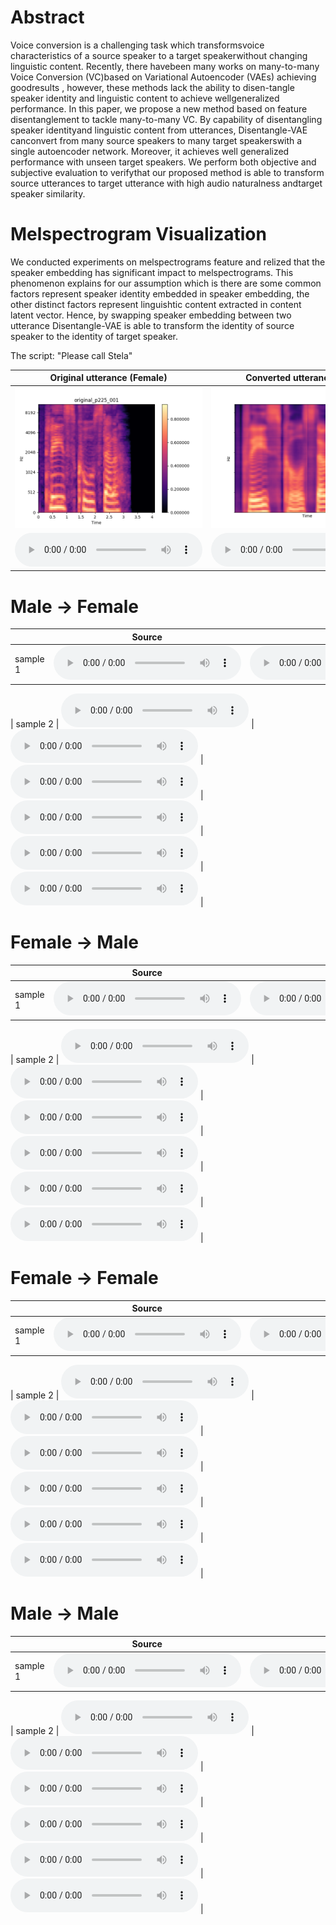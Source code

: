 

# Abstract
Voice conversion is a challenging task which transformsvoice characteristics of a source speaker to a target speakerwithout  changing  linguistic  content. Recently, there  havebeen many works on many-to-many Voice Conversion (VC)based on Variational Autoencoder (VAEs)  achieving goodresults , however, these  methods lack the ability to disen-tangle speaker identity and linguistic content to achieve wellgeneralized performance. In this paper, we propose a  new method based on feature disentanglement to tackle many-to-many VC. By capability of disentangling speaker identityand linguistic content from utterances, Disentangle-VAE canconvert from many source speakers to many target speakerswith a single autoencoder network. Moreover, it achieves well generalized  performance with unseen target speakers. We perform both objective and subjective evaluation to verifythat our proposed method is able to transform source utterances to target utterance with high audio naturalness andtarget speaker similarity.

# Melspectrogram Visualization

We conducted experiments on melspectrograms feature and relized that the speaker embedding has significant impact to melspectrograms. This phenomenon 
explains for our assumption which is there are some common factors represent speaker identity embedded in speaker embedding, the other distinct factors represent linguishtic content extracted in content latent vector. Hence, by swapping speaker embedding between two utterance Disentangle-VAE is able to transform the identity of source speaker to the identity of target speaker.  

The script: "Please call Stela"

|  Original utterance (Female)   |     Converted utterance (Male)       |
|:------------------------------:|:------------------------------------:|
| ![female](original_p225_001.png) |  ![male](convert_p225_p226_001.png)  |
| <audio src="p225_001.wav" controls preload size=5></audio> |   <audio src="convert_p225_to_p226_001.wav" controls preload size=5></audio>   |



# Male &#8594; Female

|          | Source | Target | Disentangled-VAE | AutoVC | VQVC+ | Cycle-VAE |
|----------|--------|--------|------------------|-----------|-------|--------|
| sample 1 |   <audio src="./M2F/p232_003.wav" controls preload size=5></audio>   |    <audio src="./M2F/p229_003.wav" controls preload size=5></audio>   |  <audio src="./M2F/[Dis-VAE]convert_p232_to_p229_003.wav" controls preload size=5></audio>|  <audio src="./M2F/[Autovc]p232_to_p229_0003.wav" controls preload size=5></audio>  |  <audio src="./M2F/[VQVC+]p232_p229_003.wav" controls preload size=5></audio>   |  <audio src="./M2F/[Cycle-VAE]p226_003_cv.wav" controls preload size=5></audio>       

| sample 2 |   <audio src="./M2F/p232_004.wav" controls preload></audio>   |    <audio src="./M2F/p229_004.wav" controls preload></audio>   |  <audio src="./M2F/[Dis-VAE]convert_p232_to_p229_004.wav" controls preload></audio>     |   <audio src="./M2F/[Autovc]p232_to_p229_0004.wav" controls preload></audio>   |   <audio src="./M2F/[VQVC+]p232_p229_004.wav" controls preload></audio>   | <audio src="./M2F/[Cycle-VAE]p226_004_cv.wav" controls preload size=5></audio> |



# Female &#8594; Male

|          | Source | Target | Disentangled-VAE | AutoVC | VQVC+ | Cycle-VAE |
|----------|--------|--------|------------------|-----------|-------|-------|
| sample 1 |   <audio src="./F2M/p225_003.wav" controls preload></audio>   |    <audio src="./F2M/p226_003.wav" controls preload></audio>   |  <audio src="./F2M/[Dis-VAE]p225_to_p226_003.wav" controls preload></audio>|  <audio src="./F2M/[Autovc]p225_to_p226_0003.wav" controls preload></audio>  |  <audio src="./F2M/[VQVC+]p225_p226_003.wav" controls preload></audio>   | <audio src="./M2F/[Cycle-VAE]p225_003_cv.wav" controls preload size=5></audio> |       

| sample 2 |   <audio src="./F2M/p225_010.wav" controls preload></audio>   |    <audio src="./F2M/p226_010.wav" controls preload></audio>   |  <audio src="./F2M/[Dis-VAe]p225_to_p226_010.wav" controls preload></audio>     |   <audio src="./F2M/[Autovc]p225_to_p226_0010.wav" controls preload></audio>   |   <audio src="./F2M/[VQVC+]p225_p226_010.wav" controls preload></audio>   | <audio src="./M2F/[Cycle-VAE]p225_010_cv.wav" controls preload size=5></audio> |


# Female &#8594; Female

|          | Source | Target | Disentangled-VAE | AutoVC | VQVC+ | Cycle-VAE |
|----------|--------|--------|------------------|-----------|-------|--------|
| sample 1 |   <audio src="./F2F/p229_003.wav" controls preload></audio>   |    <audio src="./F2F/p225_003.wav" controls preload></audio>   |  <audio src="./F2F/[Dis-VAE]p229_to_p225_003.wav" controls preload></audio>|  <audio src="./F2F/[AutoVC]p229_to_p225_0003.wav" controls preload></audio>  |  <audio src="./F2F/[VQVC+]p229_p225_003.wav" controls preload></audio>   | <audio src="./F2F/[Cycle-VAE]p229_003_cv.wav" controls preload></audio> |       

| sample 2 |   <audio src="./F2F/p229_004.wav" controls preload></audio>   |    <audio src="./F2F/p225_004.wav" controls preload></audio>   |  <audio src="./F2F/[Dis-VAE]convert_p229_to_p225_004.wav" controls preload></audio>     |   <audio src="./F2F/[Autovc]p229_to_p225_0004.wav" controls preload></audio>   |   <audio src="./F2F/[VQVC+]p229_p225_004.wav" controls preload></audio>   | <audio src="./F2F/[Cycle-VAE]p229_004_cv.wav" controls preload></audio> |


# Male &#8594; Male

|          | Source | Target | Disentangled-VAE | AutoVC | VQVC+ | Cycle-VAE |
|----------|--------|--------|------------------|-----------|-------|-------|
| sample 1 |   <audio src="./M2M/p226_006.wav" controls preload></audio>   |    <audio src="./M2M/p232_006.wav" controls preload></audio>   |  <audio src="./M2M/[Dis-VAE]convert_p226_to_p232_006.wav" controls preload></audio>|  <audio src="./M2M/[Autovc]p226_to_p232_0006.wav" controls preload></audio>  |  <audio src="./M2M/[VQVC+]p226_p232_006.wav" controls preload></audio>   |  <audio src="./M2M/[Cycle-VAE]p232_006_cv.wav" controls preload></audio> |      

| sample 2 |   <audio src="./M2M/p226_009.wav" controls preload></audio>   |    <audio src="./M2M/p232_009.wav" controls preload></audio>   |  <audio src="./M2M/[Dis-VAE]convert_p226_to_p232_009.wav" controls preload></audio>     |   <audio src="./M2M/[Autovc]p226_to_p232_0009.wav" controls preload></audio>   |   <audio src="./M2M/[VQVC+]p226_p232_009.wav" controls preload></audio>   | <audio src="./M2M/[Cycle-VAE]p232_009_cv.wav" controls preload></audio> |



